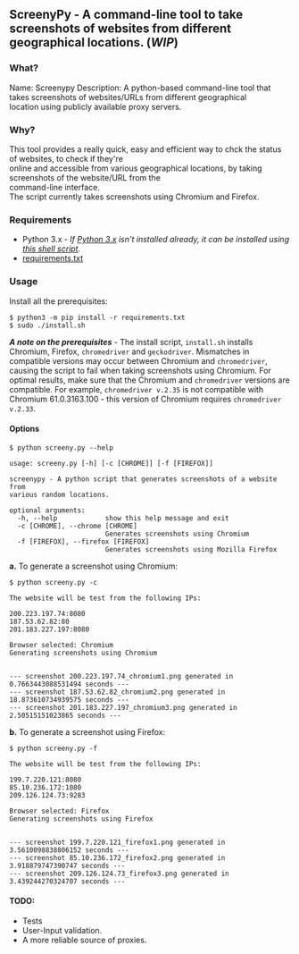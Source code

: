 ## ScreenyPy - A command-line tool to take screenshots of websites from different geographical locations. (***WIP***)

### What?

Name: Screenypy 
Description: A python-based command-line tool that takes screenshots of websites/URLs from different geographical   
location using publicly available proxy servers.  
  
### Why?

This tool provides a really quick, easy and efficient way to chck the status of websites, to check if they're   
online and accessible from various geographical locations, by taking screenshots of the website/URL from the   
command-line interface.  
The script currently takes screenshots using Chromium and Firefox.  

### Requirements

- Python 3.x - *If [Python 3.x](https://www.python.org/downloads/) isn't installed already, it can be installed using [this shell script](https://github.com/rn4ir/sysadmin-shell-scripts/blob/master/installation_scripts/install_python3.sh).*
- [requirements.txt](https://github.com/rn4ir/ScreenyPy/blob/master/requirements.txt)  
  

### Usage  
  
Install all the prerequisites:  
```
$ python3 -m pip install -r requirements.txt
$ sudo ./install.sh
```  
***A note on the prerequisites*** - The install script, `install.sh` installs Chromium, Firefox, `chromedriver` and `geckodriver`. Mismatches in compatible versions may occur between Chromium and `chromedriver`, causing the script to fail when taking screenshots using Chromium. For optimal results, make sure that the Chromium and `chromedriver` versions are compatible. For example, `chromedriver v.2.35` is not compatible with Chromium 61.0.3163.100 - this version of Chromium requires `chromedriver v.2.33`.  
  
#### Options  
```
$ python screeny.py --help

usage: screeny.py [-h] [-c [CHROME]] [-f [FIREFOX]]

screenypy - A python script that generates screenshots of a website from
various random locations.

optional arguments:
  -h, --help            show this help message and exit
  -c [CHROME], --chrome [CHROME]
                        Generates screenshots using Chromium
  -f [FIREFOX], --firefox [FIREFOX]
                        Generates screenshots using Mozilla Firefox
```
  
**a.** To generate a screenshot using Chromium:  
```
$ python screeny.py -c

The website will be test from the following IPs:

200.223.197.74:8080
187.53.62.82:80
201.183.227.197:8080

Browser selected: Chromium
Generating screenshots using Chromium


--- screenshot 200.223.197.74_chromium1.png generated in 0.7663443088531494 seconds ---
--- screenshot 187.53.62.82_chromium2.png generated in 18.873610734939575 seconds ---
--- screenshot 201.183.227.197_chromium3.png generated in 2.50515151023865 seconds ---
```  
**b.** To generate a screenshot using Firefox:
```
$ python screeny.py -f

The website will be test from the following IPs:

199.7.220.121:8080
85.10.236.172:1080
209.126.124.73:9283

Browser selected: Firefox
Generating screenshots using Firefox


--- screenshot 199.7.220.121_firefox1.png generated in 3.5610098838806152 seconds ---
--- screenshot 85.10.236.172_firefox2.png generated in 3.918879747390747 seconds ---
--- screenshot 209.126.124.73_firefox3.png generated in 3.439244270324707 seconds ---
```
  
#### TODO:  

- Tests
- User-Input validation.
- A more reliable source of proxies.

